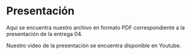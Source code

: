 # Presentación

Aquí se encuentra nuestro archivo en formato PDF correspondiente a la presentación de la entrega 04.

Nuestro video de la presentación se encuentra disponible en Youtube.